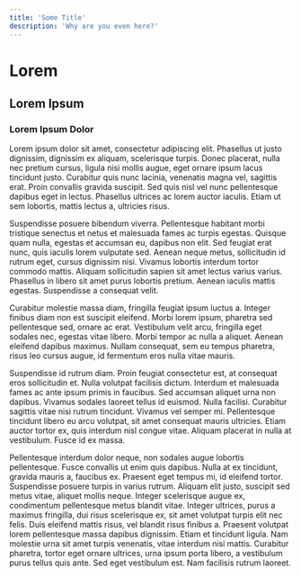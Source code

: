 ```yaml
---
title: 'Some Title'
description: 'Why are you even here?'
---
```

<!-- Content of the page -->

# Lorem
## Lorem Ipsum
### Lorem Ipsum Dolor



Lorem ipsum dolor sit amet, consectetur adipiscing elit. Phasellus ut justo dignissim, dignissim ex aliquam, scelerisque turpis. Donec placerat, nulla nec pretium cursus, ligula nisi mollis augue, eget ornare ipsum lacus tincidunt justo. Curabitur quis nunc lacinia, venenatis magna vel, sagittis erat. Proin convallis gravida suscipit. Sed quis nisl vel nunc pellentesque dapibus eget in lectus. Phasellus ultrices ac lorem auctor iaculis. Etiam ut sem lobortis, mattis lectus a, ultricies risus.

Suspendisse posuere bibendum viverra. Pellentesque habitant morbi tristique senectus et netus et malesuada fames ac turpis egestas. Quisque quam nulla, egestas et accumsan eu, dapibus non elit. Sed feugiat erat nunc, quis iaculis lorem vulputate sed. Aenean neque metus, sollicitudin id rutrum eget, cursus dignissim nisi. Vivamus lobortis interdum tortor commodo mattis. Aliquam sollicitudin sapien sit amet lectus varius varius. Phasellus in libero sit amet purus lobortis pretium. Aenean iaculis mattis egestas. Suspendisse a consequat velit.

Curabitur molestie massa diam, fringilla feugiat ipsum luctus a. Integer finibus diam non est suscipit eleifend. Morbi lorem ipsum, pharetra sed pellentesque sed, ornare ac erat. Vestibulum velit arcu, fringilla eget sodales nec, egestas vitae libero. Morbi tempor ac nulla a aliquet. Aenean eleifend dapibus maximus. Nullam consequat, sem eu tempus pharetra, risus leo cursus augue, id fermentum eros nulla vitae mauris.

Suspendisse id rutrum diam. Proin feugiat consectetur est, at consequat eros sollicitudin et. Nulla volutpat facilisis dictum. Interdum et malesuada fames ac ante ipsum primis in faucibus. Sed accumsan aliquet urna non dapibus. Vivamus sodales laoreet tellus id euismod. Nulla facilisi. Curabitur sagittis vitae nisi rutrum tincidunt. Vivamus vel semper mi. Pellentesque tincidunt libero eu arcu volutpat, sit amet consequat mauris ultricies. Etiam auctor tortor ex, quis interdum nisl congue vitae. Aliquam placerat in nulla at vestibulum. Fusce id ex massa.

Pellentesque interdum dolor neque, non sodales augue lobortis pellentesque. Fusce convallis ut enim quis dapibus. Nulla at ex tincidunt, gravida mauris a, faucibus ex. Praesent eget tempus mi, id eleifend tortor. Suspendisse posuere turpis in varius rutrum. Aliquam elit justo, suscipit sed metus vitae, aliquet mollis neque. Integer scelerisque augue ex, condimentum pellentesque metus blandit vitae. Integer ultrices, purus a maximus fringilla, dui risus scelerisque ex, sit amet volutpat turpis elit nec felis. Duis eleifend mattis risus, vel blandit risus finibus a. Praesent volutpat lorem pellentesque massa dapibus dignissim. Etiam et tincidunt ligula. Nam molestie urna sit amet turpis venenatis, vitae interdum nisi mattis. Curabitur pharetra, tortor eget ornare ultrices, urna ipsum porta libero, a vestibulum purus tellus quis ante. Sed eget vestibulum est. Nam facilisis rutrum laoreet. 